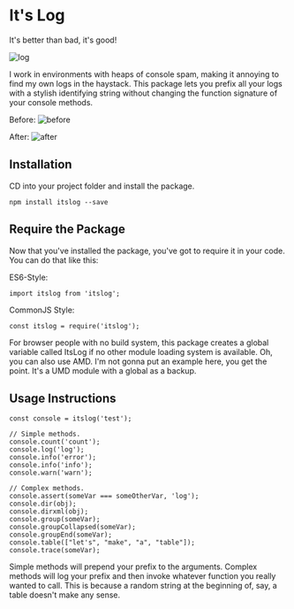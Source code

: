 # It's Log

It's better than bad, it's good!

![log](http://i.imgur.com/ezo7hSR.jpg)

I work in environments with heaps of console spam, making it annoying
to find my own logs in the haystack. This package lets you prefix all
your logs with a stylish identifying string without changing the
function signature of your console methods.

Before:
![before](http://i.imgur.com/H0QRyq0.png)

After:
![after](http://i.imgur.com/880slig.png)

## Installation

CD into your project folder and install the package.

    npm install itslog --save

## Require the Package

Now that you've installed the package, you've got to require it in
your code. You can do that like this:

ES6-Style:

    import itslog from 'itslog';

CommonJS Style:

    const itslog = require('itslog');

For browser people with no build system, this package creates a global
variable called ItsLog if no other module loading system is available.
Oh, you can also use AMD. I'm not gonna put an example here, you get
the point. It's a UMD module with a global as a backup.

## Usage Instructions

    const console = itslog('test');

    // Simple methods.
    console.count('count');
    console.log('log');
    console.info('error');
    console.info('info');
    console.warn('warn');

    // Complex methods.
    console.assert(someVar === someOtherVar, 'log');
    console.dir(obj);
    console.dirxml(obj);
    console.group(someVar);
    console.groupCollapsed(someVar);
    console.groupEnd(someVar);
    console.table(["let's", "make", "a", "table"]);
    console.trace(someVar);

Simple methods will prepend your prefix to the arguments. Complex
methods will log your prefix and then invoke whatever function you
really wanted to call. This is because a random string at the
beginning of, say, a table doesn't make any sense.
